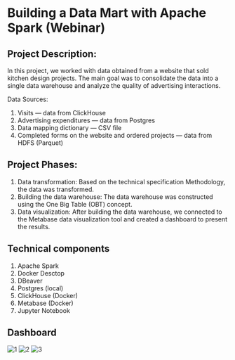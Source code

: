 # Building a Data Mart with Apache Spark (Webinar)

## Project Description:

In this project, we worked with data obtained from a website that sold kitchen design projects. The main goal was to consolidate the data into a single data warehouse and analyze the quality of advertising interactions.

Data Sources:
<ol>
<li>Visits — data from ClickHouse</li>
<li>Advertising expenditures — data from Postgres</li>
<li>Data mapping dictionary — CSV file</li>
<li>Completed forms on the website and ordered projects — data from HDFS (Parquet)</li>
</ol>

## Project Phases:

<ol>
<li>Data transformation: Based on the technical specification Methodology, the data was transformed.</li>
<li>Building the data warehouse: The data warehouse was constructed using the One Big Table (OBT) concept.</li>
<li>Data visualization: After building the data warehouse, we connected to the Metabase data visualization tool and created a dashboard to present the results.</li>
</ol>

## Technical components

<ol>
  <li>Apache Spark</li>
  <li>Docker Desctop</li>
  <li>DBeaver</li>
  <li>Postgres (local)</li>
  <li>ClickHouse (Docker)</li>
  <li>Metabase (Docker)</li>
  <li>Jupyter Notebook</li>
</ol>

## Dashboard

![1](https://github.com/user-attachments/assets/78f8023a-ef3a-48bf-8c07-4f4307170ad8)
![2](https://github.com/user-attachments/assets/c7e489c6-f89b-4a05-85f9-f65b13b344a6)
![3](https://github.com/user-attachments/assets/29ffb989-4050-4445-a3da-d5f7d838edb8)





